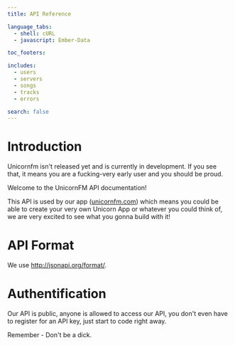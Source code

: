 ```yaml
---
title: API Reference

language_tabs:
  - shell: cURL
  - javascript: Ember-Data

toc_footers:

includes:
  - users
  - servers
  - songs
  - tracks
  - errors

search: false
---
```


# Introduction

<aside class="warning">
Unicornfm isn't released yet and is currently in development. If you see that, it means you are a fucking-very early user and you should be proud.
</aside>

Welcome to the UnicornFM API documentation!

This API is used by our app ([unicornfm.com](http://www.unicornfm.com)) which means you could be able to create your very own Unicorn App or whatever you could think of, we are very excited to see what you gonna build with it!

# API Format

We use http://jsonapi.org/format/.


# Authentification

Our API is public, anyone is allowed to access our API, you don't even have to register for an API key, just start to code right away.


<aside class="success">
  Remember - Don't be a dick.
</aside>


